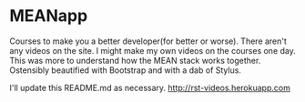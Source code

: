 MEANapp
=======

Courses to make you a better developer(for better or worse). There aren't any videos on the site. I might make my own videos on the courses one day. This was more to understand how the MEAN stack works together. Ostensibly beautified with Bootstrap and with a dab of Stylus.

I'll update this README.md as necessary. http://rst-videos.herokuapp.com
